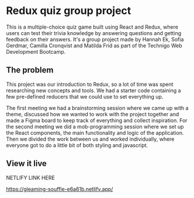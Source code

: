 # Redux quiz group project

This is a multiple-choice quiz game built using React and Redux, where users can test their trivia knowledge by answering questions and getting feedback on their answers. It's a group project made by Hannah Ek, Sofia Gerdmar, Camilla Cronqvist and Matilda Frid as part of the Technigo Web Development Bootcamp.

## The problem

This project was our introduction to Redux, so a lot of time was spent researching new concepts and tools. We had a starter code containing a few pre-defined reducers that we could use to set everything up. 

The first meeting we had a brainstorming session where we came up with a theme, discussed how we wanted to work with the project together and made a Figma board to keep track of everything and collect inspiration. For the second meeting we did a mob-programming session where we set up the React components, the main functionality and logic of the application. Then we divided the work between us and worked individually, where everyone got to do a little bit of both styling and javascript.

## View it live

NETLIFY LINK HERE

https://gleaming-souffle-e6a61b.netlify.app/